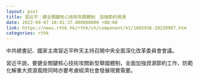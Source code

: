 ```yaml
---
layout: post
title: 習近平：健全關鍵核心技術攻關體制　加強節約資源
date: 2022-09-07 18:41:37.000000000 +08:00
link: https://news.rthk.hk/rthk/ch/component/k2/1665936-20220907.htm
categories: rthk
---
```


中共總書記、國家主席習近平昨天主持召開中央全面深化改革委員會會議。

習近平說，要健全關鍵核心技術攻關新型舉國體制，全面加強資源節約工作，防範化解重大資源風險同時亦要考慮經濟社會發展現實需要。
